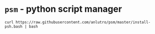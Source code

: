 # `psm` - python script manager

```
curl https://raw.githubusercontent.com/anlutro/psm/master/install-psh.bash | bash
```
